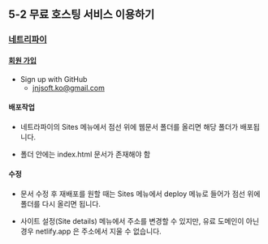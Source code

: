 ## 5-2 무료 호스팅 서비스 이용하기

### [네트리파이](https://www.netlify.com/)

#### [회원 가입](https://app.netlify.com/signup)

- Sign up with GitHub
  - jnjsoft.ko@gmail.com

#### 배포작업

- 네트라파이의 Sites 메뉴에서 점선 위에 웹문서 폴더를 올리면 해당 폴더가 배포됩니다.

- 폴더 안에는 index.html 문서가 존재해야 함

#### 수정

- 문서 수정 후 재배포를 원할 때는 Sites 메뉴에서 deploy 메뉴로 들어가 점선 위에 폴더를 다시 올리면 됩니다.

- 사이트 설정(Site details) 메뉴에서 주소를 변경할 수 있지만, 유료 도메인이 아닌 경우 netlify.app 은 주소에서 지울 수 없습니다.
